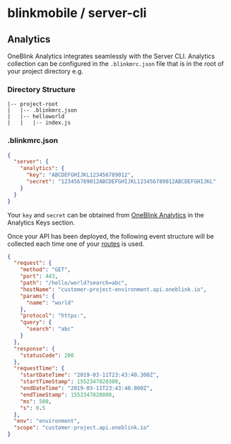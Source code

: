 # blinkmobile / server-cli

## Analytics

OneBlink Analytics integrates seamlessly with the Server CLI. Analytics collection can be configured in the `.blinkmrc.json` file that is in the root of your project directory e.g.

### Directory Structure

```
|-- project-root
|   |-- .blinkmrc.json
|   |-- helloworld
|   |   |-- index.js
```

### .blinkmrc.json

```json
{
  "server": {
    "analytics": {
      "key": "ABCDEFGHIJKL123456789012",
      "secret": "123456789012ABCDEFGHIJKL123456789012ABCDEFGHIJKL"
    }
  }
}
```

Your `key` and `secret` can be obtained from [OneBlink Analytics](https://analytics.oneblink.io) in the Analytics Keys section.

Once your API has been deployed, the following event structure will be collected each time one of your [routes](./routes.md) is used.

```json
{
  "request": {
    "method": "GET",
    "port": 443,
    "path": "/hello/world?search=abc",
    "hostName": "customer-project-environment.api.oneblink.io",
    "params": {
      "name": "world"
    },
    "protocol": "https:",
    "query": {
      "search": "abc"
    }
  },
  "response": {
    "statusCode": 200
  },
  "requestTime": {
    "startDateTime": "2019-03-11T23:43:40.300Z",
    "startTimeStamp": 1552347820300,
    "endDateTime": "2019-03-11T23:43:40.800Z",
    "endTimeStamp": 1552347820800,
    "ms": 500,
    "s": 0.5
  },
  "env": "environment",
  "scope": "customer-project.api.oneblink.io"
}
```

